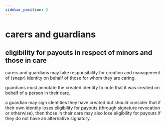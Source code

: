 ```yaml
---
sidebar_position: 2
---
```


# carers and guardians

## eligibility for payouts in respect of minors and those in care

carers and guardians may take responsibility for creation and management of (snapr) identity on behalf of those for whom they are caring.

guardians must annotate the created identity to note that it was created on behalf of a person in their care.

a guardian may sign identities they have created but should consider that if their own identity loses eligibility for payouts (through signature revocation or otherwise), then those in their care may also lose eligibility for payouts if they do not have an alternative signatory.

